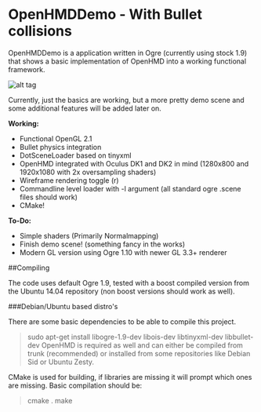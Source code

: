 # OpenHMDDemo - With Bullet collisions

OpenHMDDemo is a application written in Ogre (currently using stock 1.9) that shows a basic implementation of OpenHMD into a working functional framework.

![alt tag](http://s18.postimg.org/mffh0c3pl/Open_HMD_Demo_App.png)

Currently, just the basics are working, but a more pretty demo scene and some additional features will be added later on.

**Working:**
- Functional OpenGL 2.1
- Bullet physics integration
- DotSceneLoader based on tinyxml
- OpenHMD integrated with Oculus DK1 and DK2 in mind (1280x800 and 1920x1080 with 2x oversampling shaders)
- Wireframe rendering toggle (r)
- Commandline level loader with -l argument (all standard ogre .scene files should work)
- CMake!

**To-Do:**
- Simple shaders (Primarily Normalmapping)
- Finish demo scene! (something fancy in the works)
- Modern GL version using Ogre 1.10 with newer GL 3.3+ renderer

##Compiling

The code uses default Ogre 1.9, tested with a boost compiled version from the Ubuntu 14.04 repository (non boost versions should work as well).

###Debian/Ubuntu based distro's

There are some basic dependencies to be able to compile this project.
>sudo apt-get install libogre-1.9-dev libois-dev libtinyxml-dev libbullet-dev
OpenHMD is required as well and can either be compiled from trunk (recommended) or installed from some repositories
like Debian Sid or Ubuntu Zesty.

CMake is used for building, if libraries are missing it will prompt which ones are missing.
Basic compilation should be:
>cmake .
>make
